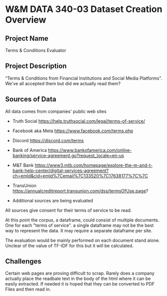 # W&M DATA 340-03 Dataset Creation Overview

## Project Name 

Terms & Conditions Evaluator 

## Project Description

“Terms & Conditions from Financial Institutions and Social Media Platforms”. We've all accepted them but did we actually read them? 


## Sources of Data 
All data comes from companies' public web sites

* Truth Social
https://help.truthsocial.com/legal/terms-of-service/

* Facebook aka Meta
https://www.facebook.com/terms.php

* Discord
https://discord.com/terms

* Bank of America
https://www.bankofamerica.com/online-banking/service-agreement.go?request_locale=en-us

* M&T Bank
https://www3.mtb.com/homepage/explore-the-m-and-t-bank-help-center/digital-services-agreement?ch=emld&cid=emld%7Cemail%7C133520%7C17638177%7C%7C

* TransUnion
https://annualcreditreport.transunion.com/dss/termsOfUse.page?

* Additional sources are being evaluated

All sources give consent for their terms of service to be read. 

At this point the corpus, a dataframe, could consist of multiple documents. One for each "terms of service". a single dataframe may not be the best way to represent the data. It may require a separate dataframe per site. 

The evaluation would be mainly performed on each document stand alone.  Unclear of the value of TF-IDF for this but it will be calculated. 


## Challenges

Certain web pages are proving difficult to scrap. Rarely does a company actually place the readbale text in the body of the html where it can be easily extracted. If needed it is hoped that they can be converted to PDF Files and then read in. 

